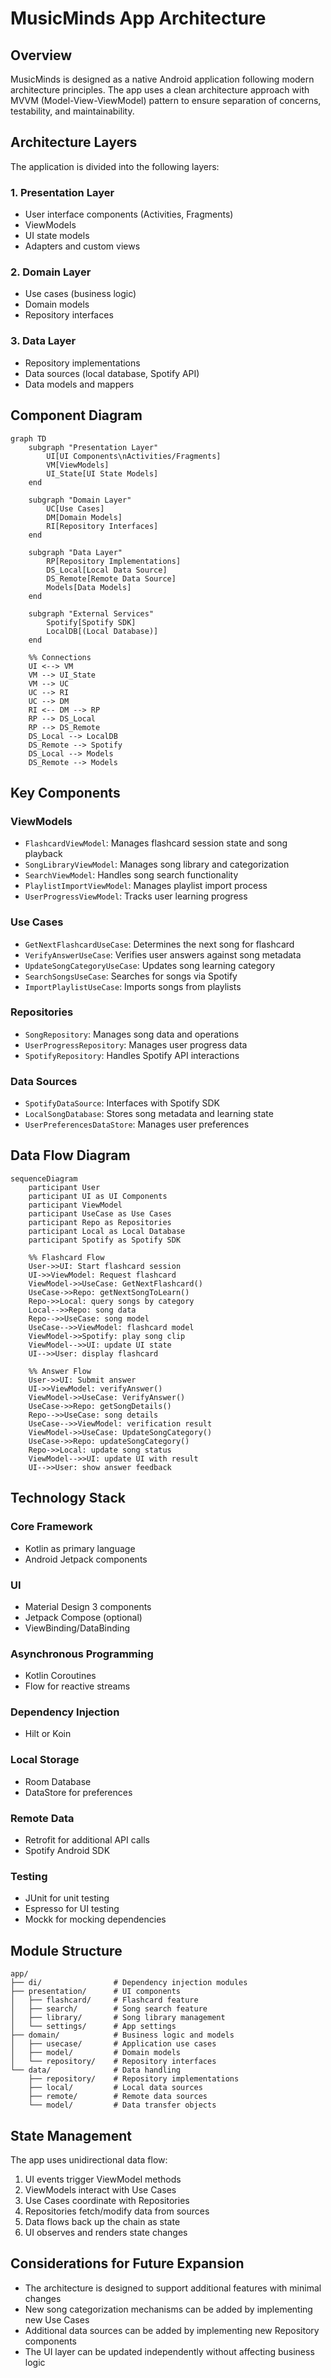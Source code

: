 # MusicMinds App Architecture

## Overview

MusicMinds is designed as a native Android application following modern architecture principles. The app uses a clean architecture approach with MVVM (Model-View-ViewModel) pattern to ensure separation of concerns, testability, and maintainability.

## Architecture Layers

The application is divided into the following layers:

### 1. Presentation Layer
- User interface components (Activities, Fragments)
- ViewModels
- UI state models
- Adapters and custom views

### 2. Domain Layer
- Use cases (business logic)
- Domain models
- Repository interfaces

### 3. Data Layer
- Repository implementations
- Data sources (local database, Spotify API)
- Data models and mappers

## Component Diagram

```mermaid
graph TD
    subgraph "Presentation Layer"
        UI[UI Components\nActivities/Fragments]
        VM[ViewModels]
        UI_State[UI State Models]
    end
    
    subgraph "Domain Layer"
        UC[Use Cases]
        DM[Domain Models]
        RI[Repository Interfaces]
    end
    
    subgraph "Data Layer"
        RP[Repository Implementations]
        DS_Local[Local Data Source]
        DS_Remote[Remote Data Source]
        Models[Data Models]
    end
    
    subgraph "External Services"
        Spotify[Spotify SDK]
        LocalDB[(Local Database)]
    end
    
    %% Connections
    UI <--> VM
    VM --> UI_State
    VM --> UC
    UC --> RI
    UC --> DM
    RI <-- DM --> RP
    RP --> DS_Local
    RP --> DS_Remote
    DS_Local --> LocalDB
    DS_Remote --> Spotify
    DS_Local --> Models
    DS_Remote --> Models
```

## Key Components

### ViewModels
- `FlashcardViewModel`: Manages flashcard session state and song playback
- `SongLibraryViewModel`: Manages song library and categorization
- `SearchViewModel`: Handles song search functionality
- `PlaylistImportViewModel`: Manages playlist import process
- `UserProgressViewModel`: Tracks user learning progress

### Use Cases
- `GetNextFlashcardUseCase`: Determines the next song for flashcard
- `VerifyAnswerUseCase`: Verifies user answers against song metadata
- `UpdateSongCategoryUseCase`: Updates song learning category
- `SearchSongsUseCase`: Searches for songs via Spotify
- `ImportPlaylistUseCase`: Imports songs from playlists

### Repositories
- `SongRepository`: Manages song data and operations
- `UserProgressRepository`: Manages user progress data
- `SpotifyRepository`: Handles Spotify API interactions

### Data Sources
- `SpotifyDataSource`: Interfaces with Spotify SDK
- `LocalSongDatabase`: Stores song metadata and learning state
- `UserPreferencesDataStore`: Manages user preferences

## Data Flow Diagram

```mermaid
sequenceDiagram
    participant User
    participant UI as UI Components
    participant ViewModel
    participant UseCase as Use Cases
    participant Repo as Repositories
    participant Local as Local Database
    participant Spotify as Spotify SDK
    
    %% Flashcard Flow
    User->>UI: Start flashcard session
    UI->>ViewModel: Request flashcard
    ViewModel->>UseCase: GetNextFlashcard()
    UseCase->>Repo: getNextSongToLearn()
    Repo->>Local: query songs by category
    Local-->>Repo: song data
    Repo-->>UseCase: song model
    UseCase-->>ViewModel: flashcard model
    ViewModel->>Spotify: play song clip
    ViewModel-->>UI: update UI state
    UI-->>User: display flashcard
    
    %% Answer Flow
    User->>UI: Submit answer
    UI->>ViewModel: verifyAnswer()
    ViewModel->>UseCase: VerifyAnswer()
    UseCase->>Repo: getSongDetails()
    Repo-->>UseCase: song details
    UseCase-->>ViewModel: verification result
    ViewModel->>UseCase: UpdateSongCategory()
    UseCase->>Repo: updateSongCategory()
    Repo->>Local: update song status
    ViewModel-->>UI: update UI with result
    UI-->>User: show answer feedback
```

## Technology Stack

### Core Framework
- Kotlin as primary language
- Android Jetpack components

### UI
- Material Design 3 components
- Jetpack Compose (optional)
- ViewBinding/DataBinding

### Asynchronous Programming
- Kotlin Coroutines
- Flow for reactive streams

### Dependency Injection
- Hilt or Koin

### Local Storage
- Room Database
- DataStore for preferences

### Remote Data
- Retrofit for additional API calls
- Spotify Android SDK

### Testing
- JUnit for unit testing
- Espresso for UI testing
- Mockk for mocking dependencies

## Module Structure

```
app/
├── di/                # Dependency injection modules
├── presentation/      # UI components
│   ├── flashcard/     # Flashcard feature
│   ├── search/        # Song search feature
│   ├── library/       # Song library management
│   └── settings/      # App settings
├── domain/            # Business logic and models
│   ├── usecase/       # Application use cases
│   ├── model/         # Domain models
│   └── repository/    # Repository interfaces
└── data/              # Data handling
    ├── repository/    # Repository implementations
    ├── local/         # Local data sources
    ├── remote/        # Remote data sources
    └── model/         # Data transfer objects
```

## State Management

The app uses unidirectional data flow:
1. UI events trigger ViewModel methods
2. ViewModels interact with Use Cases
3. Use Cases coordinate with Repositories
4. Repositories fetch/modify data from sources
5. Data flows back up the chain as state
6. UI observes and renders state changes

## Considerations for Future Expansion

- The architecture is designed to support additional features with minimal changes
- New song categorization mechanisms can be added by implementing new Use Cases
- Additional data sources can be added by implementing new Repository components
- The UI layer can be updated independently without affecting business logic
